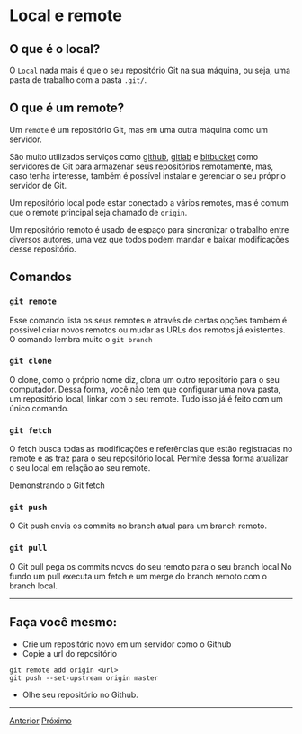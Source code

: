 # Local e remote

## O que é o **local**?

O `Local` nada mais é que o seu repositório Git na sua máquina, ou seja,
uma pasta de trabalho com a pasta `.git/`.

## O que é um **remote**?

Um `remote` é um repositório Git, mas em uma outra máquina como um servidor.

São muito utilizados serviços como [github](https://github.com/),
[gitlab](https://gitlab.com/) e [bitbucket](https://bitbucket.org/) como
servidores de Git para armazenar seus repositórios remotamente, mas, caso
tenha interesse, também é possível instalar e gerenciar o seu próprio servidor
de Git.

Um repositório local pode estar conectado a vários remotes, mas é comum que o
remote principal seja chamado de `origin`.

Um repositório remoto é usado de espaço para sincronizar o trabalho entre
diversos autores, uma vez que todos podem mandar e baixar modificações desse
repositório.

## Comandos

### `git remote`

Esse comando lista os seus remotes e através de certas opções também é possivel
criar novos remotos ou mudar as URLs dos remotos já existentes. O comando lembra
muito o `git branch`

### `git clone`

O clone, como o próprio nome diz, clona um outro repositório para o seu
computador. Dessa forma, você não tem que configurar uma nova pasta, um
repositório local, linkar com o seu remote. Tudo isso já é feito com um único
comando.

### `git fetch`

O fetch busca todas as modificações e referências que estão registradas no
remote e as traz para o seu repositório local. Permite dessa forma atualizar o
seu local em relação ao seu remote.

Demonstrando o Git fetch

### `git push`

O Git push envia os commits no branch atual para um branch remoto.

### `git pull`

O Git pull pega os commits novos do seu remoto para o seu branch local
No fundo um pull executa um fetch e um merge do branch remoto com o branch local.

---

## Faça você mesmo:

- Crie um repositório novo em um servidor como o Github
- Copie a url do repositório

```
git remote add origin <url>
git push --set-upstream origin master

```

- Olhe seu repositório no Github.

---

[Anterior](merge-rebase.md)
[Próximo](saber-mais.md)
